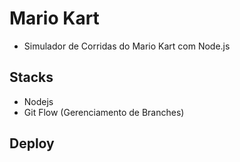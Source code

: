 # Mario Kart
- Simulador de Corridas do Mario Kart com Node.js

## Stacks
- Nodejs
- Git Flow (Gerenciamento de Branches)

## Deploy